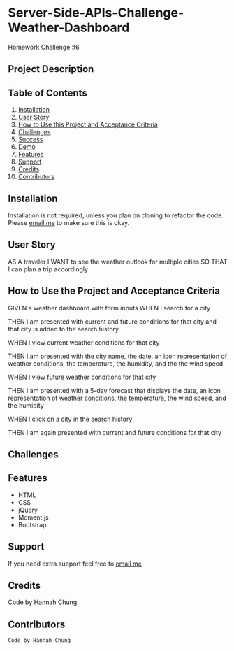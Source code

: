 # Server-Side-APIs-Challenge-Weather-Dashboard
Homework Challenge #6




## Project Description

<!-- For this assignment we had to create a weather dashboard. We had to make sure that when first opening the applcation the current weather shows, and the next five days and 3-hourly weather shows. In those cards, the current city, weather condition with icon, humidity, wind speed, and date are in them. When the user searches for a weather in a city it will automatically display what I had just mentioned. For the date I used the moment.js code where it shows the date, year, day of the week, and the time. The user can either search using the city or city, state code, and country code. When the user clicks on a history city of their search it will take them back to that search and show the weather. When the user searches for the same city it won't appear again. The city also saves after they click refresh. I had also added a "clear history" button just in case the user wants to start fresh. The background also changes according to what the weather conditions is.  In the cards I had also added additional weather conditions just in case the user likes to get more indepth information on the weather. My live page can be seen in the <a href="#Table of Contents">Table of Contents</a> section. HTML, CSS, Vanilla Javascript, Bootstrap, and Moment.js are all used on this application. It is also responsive to all devices: laptop,tablets, and mobile. You can <a href=https://github.com/hannybear88/Server-Side-APIs-Challenge-Weather-Dashboard>Click here</a>  to see my code for this project.  -->



## Table of Contents
<nav>
    <ol>
        <li><a href="#Installation">Installation</a></li>
        <li><a href="User Story">User Story</a></li>
         <li><a href="#How to Use this Project and Acceptance Criteria">How to Use this Project and Acceptance Criteria</a></li>
          <li><a href="#Challenges">Challenges</a></li>
        <li><a href="#Success">Success</a></li>
         <li><a href="Demo">Demo</a></li>
          <li><a href="#Features">Features</a></li>
        <li><a href="#Support">Support</a></li>
        <li><a href="#Credits">Credits</a></li>
        <li><a href="#Contributors">Contributors</a></li>
    </ol>
</nav>

## Installation

Installation is not required, unless you plan on cloning to refactor the code. Please <a href="mailto:hannahkchung88@gmail.com">email me</a> to make sure this is okay. 

## User Story

AS A traveler
I WANT to see the weather outlook for multiple cities
SO THAT I can plan a trip accordingly

## How to Use the Project and Acceptance Criteria

<!-- <u><i><strong>Click on the image below</strong></i></u></a> to be directed straight to the deployed application
<a href= "https://hannybear88.github.io/Server-Side-APIs-Challenge-Weather-Dashboard"><img src="./assets/images/Weather-Dashboard-Icon-and-Title.png" /></a> -->

GIVEN a weather dashboard with form inputs
WHEN I search for a city

THEN I am presented with current and future conditions for that city and that city is added to the search history

WHEN I view current weather conditions for that city

THEN I am presented with the city name, the date, an icon representation of weather conditions, the temperature, the humidity, and the the wind speed

WHEN I view future weather conditions for that city

THEN I am presented with a 5-day forecast that displays the date, an icon representation of weather conditions, the temperature, the wind speed, and the humidity

WHEN I click on a city in the search history

THEN I am again presented with current and future conditions for that city

<!-- GIVEN I am using a daily planner to create a schedule
WHEN I open the planner<br>
THEN the current day is displayed at the top of the calendar
<img src="./assets/images/Weather-Dashboard-Icon-and-Title.png" /> -->

<!-- WHEN I scroll down
THEN I am presented with time blocks for standard business hours
<img src="./assets/images/Work-Day-Timeblocks-Shown.png" />


WHEN I view the time blocks for that day
THEN each time block is color-coded to indicate whether it is in the past, present, or future
<img src="./assets/images/Color-Coded-Past-Present-Future.png" />

Past = GRAY
<img src="./assets/images/Work-Day-Schedule-Past.png" />

present = RED
<img src="./assets/images/Work-Day-Schedule-Present.png" />

Future = GREEN
<img src="./assets/images/Work-Day-Schedule-Future.png" />

WHEN I click into a time block
<img src="./assets/images/User-Clicks-on-Timeblock.png" />

THEN I can enter an event
<img src="./assets/images/User-Enters-Schedule-in-Timeblock.png" />
<img src="./assets/images/User-Entered-Schedule-in-Timeblock.png" />

WHEN I click the save button for that time block
<img src="./assets/images/User-Clicks-Save-to-Save-Their-Schedule-of-the-Day.png" />

THEN the text for that event is saved in local storage
<img src="./assets/images/User-Saves-Their-Schedule-of-Their-Day.png" /> 


WHEN I refresh the page
THEN the saved events persist
<img src="./assets/images/User-Schedule-of-Their-Day-Saves-Persists-After-Refresh.png" />
<img src="./assets/images/Schedule-Persists-After-Clicking-Refresh.gif"/> -->

## Challenges
<!-- This assignment was a challenging. Vanilla Javascript is quite challenging to use.  Moment.js, and Bootstrap. Even though this assignment was challenging, it was quite enjoyable because I do like knowing what the weather is like especially on days I have plans where my friends/family and I would be outside most of the day if not all day. It is also very useful to know the weather in advance, so I am prepared to drive in a weather other than the weather conditions being sunny and clear. It also helps me how I should dress up and if I need to bring extra clothes depending on the weather. I'd like to eventually challenge myself on this project by adding an option of having a section where it leads to a planner according to the weather. 

I wanted to add the UV Index in the cards, however, unfortunately it isn't available for free anymore. I had also wanted to add the weather snow conditions, but I 

## Success
I feel like I did well on this assignment by suceeding on the requirements on the assignment. I had added extra features to challenge myself which I like to do. I had added the extra weather conditions, so the user knows what to expect such as the chance of rain and what the lowest & highest temperature would be for the next 5 days and 3-hourly forecast so they can be prepared what the weather would be like. 



## Demo

<!-- WORK DAY SCHEDULER SCREENSHOT
<img src="./assets/images/Work-Day-Schedule-Screenshot.png" /> -->


## Features

<ul>
    <li>HTML</li>
    <li>CSS</li>
    <li>jQuery</li>
    <li>Moment.js</li>
    <li>Bootstrap</li> 
</ul>

## Support

If you need extra support feel free to <a href="mailto:hannahkchung88@gmail.com">email me</a>



## Credits


Code by Hannah Chung
   

## Contributors

    Code by Hannah Chung
   

